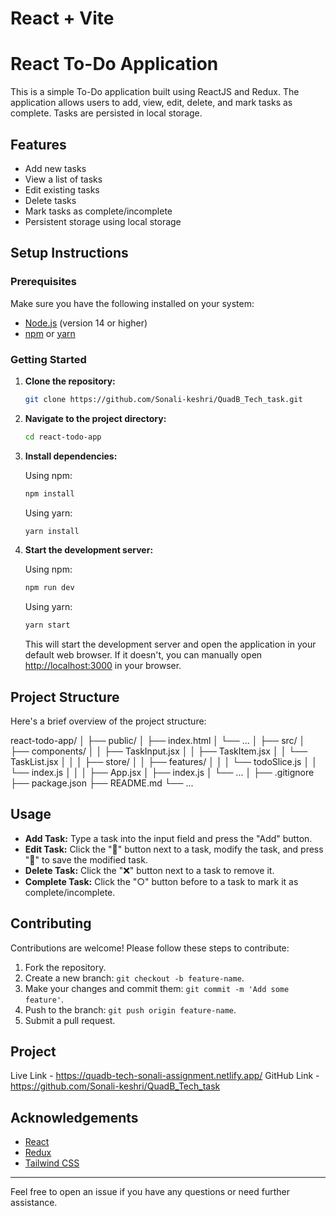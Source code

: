 # React + Vite

# React To-Do Application

This is a simple To-Do application built using ReactJS and Redux. The application allows users to add, view, edit, delete, and mark tasks as complete. Tasks are persisted in local storage.

## Features

- Add new tasks
- View a list of tasks
- Edit existing tasks
- Delete tasks
- Mark tasks as complete/incomplete
- Persistent storage using local storage

## Setup Instructions

### Prerequisites

Make sure you have the following installed on your system:

- [Node.js](https://nodejs.org/) (version 14 or higher)
- [npm](https://www.npmjs.com/) or [yarn](https://yarnpkg.com/)

### Getting Started

1. **Clone the repository:**

    ```sh
    git clone https://github.com/Sonali-keshri/QuadB_Tech_task.git
    ```

2. **Navigate to the project directory:**

    ```sh
    cd react-todo-app
    ```

3. **Install dependencies:**

    Using npm:
    ```sh
    npm install
    ```

    Using yarn:
    ```sh
    yarn install
    ```

4. **Start the development server:**

    Using npm:
    ```sh
    npm run dev
    ```

    Using yarn:
    ```sh
    yarn start
    ```

    This will start the development server and open the application in your default web browser. If it doesn't, you can manually open [http://localhost:3000](http://localhost:3000) in your browser.

## Project Structure

Here's a brief overview of the project structure:

react-todo-app/
│
├── public/
│ ├── index.html
│ └── ...
│
├── src/
│ ├── components/
│ │ ├── TaskInput.jsx
│ │ ├── TaskItem.jsx
│ │ └── TaskList.jsx
│ │
│ ├── store/
│ │ ├── features/
│ │ │ └── todoSlice.js
│ │ └── index.js
│ │
│ ├── App.jsx
│ ├── index.js
│ └── ...
│
├── .gitignore
├── package.json
├── README.md
└── ...



## Usage

- **Add Task:** Type a task into the input field and press the "Add" button.
- **Edit Task:** Click the "📝" button next to a task, modify the task, and press "📄" to save the modified task.
- **Delete Task:** Click the "❌" button next to a task to remove it.
- **Complete Task:** Click the "○" button before to a task to mark it as complete/incomplete.

## Contributing

Contributions are welcome! Please follow these steps to contribute:

1. Fork the repository.
2. Create a new branch: `git checkout -b feature-name`.
3. Make your changes and commit them: `git commit -m 'Add some feature'`.
4. Push to the branch: `git push origin feature-name`.
5. Submit a pull request.

## Project

Live Link - https://quadb-tech-sonali-assignment.netlify.app/
GitHub Link - https://github.com/Sonali-keshri/QuadB_Tech_task

## Acknowledgements

- [React](https://reactjs.org/)
- [Redux](https://redux.js.org/)
- [Tailwind CSS](https://tailwindcss.com/)

---

Feel free to open an issue if you have any questions or need further assistance.

